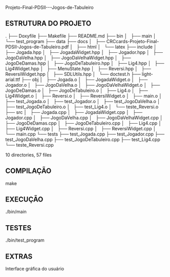 Projeto-Final-PDSII---Jogos-de-Tabuleiro

## ESTRUTURA DO PROJETO
.
├── Doxyfile
├── Makefile
├── README.md
├── bin
│   ├── main
│   └── test_program
├── data
├── docs
│   ├── CRCcards-Projeto-Final-PDSII-Jogos-de-Tabuleiro.pdf
│   ├── html
│   └── latex
├── include
│   ├── Jogada.hpp
│   ├── JogadaWidget.hpp
│   ├── Jogador.hpp
│   ├── JogoDaVelha.hpp
│   ├── JogoDaVelhaWidget.hpp
│   ├── JogoDeDamas.hpp
│   ├── JogoDeTabuleiro.hpp
│   ├── Lig4.hpp
│   ├── Lig4Widget.hpp
│   ├── MenuState.hpp
│   ├── Reversi.hpp
│   ├── ReversiWidget.hpp
│   ├── SDLUtils.hpp
│   └── doctest.h
├── light-arial.ttf
├── obj
│   ├── Jogada.o
│   ├── JogadaWidget.o
│   ├── Jogador.o
│   ├── JogoDaVelha.o
│   ├── JogoDaVelhaWidget.o
│   ├── JogoDeDamas.o
│   ├── JogoDeTabuleiro.o
│   ├── Lig4.o
│   ├── Lig4Widget.o
│   ├── Reversi.o
│   ├── ReversiWidget.o
│   ├── main.o
│   ├── test_Jogada.o
│   ├── test_Jogador.o
│   ├── test_JogoDaVelha.o
│   ├── test_JogoDeTabuleiro.o
│   ├── test_Lig4.o
│   └── teste_Reversi.o
├── src
│   ├── Jogada.cpp
│   ├── JogadaWidget.cpp
│   ├── Jogador.cpp
│   ├── JogoDaVelha.cpp
│   ├── JogoDaVelhaWidget.cpp
│   ├── JogoDeDamas.cpp
│   ├── JogoDeTabuleiro.cpp
│   ├── Lig4.cpp
│   ├── Lig4Widget.cpp
│   ├── Reversi.cpp
│   ├── ReversiWidget.cpp
│   └── main.cpp
└── tests
    ├── test_Jogada.cpp
    ├── test_Jogador.cpp
    ├── test_JogoDaVelha.cpp
    ├── test_JogoDeTabuleiro.cpp
    ├── test_Lig4.cpp
    └── teste_Reversi.cpp

10 directories, 57 files

## COMPILAÇÃO
make

## EXECUÇÃO
./bin/main

## TESTES
./bin/test_program

## EXTRAS
Interface gráfica do usuário